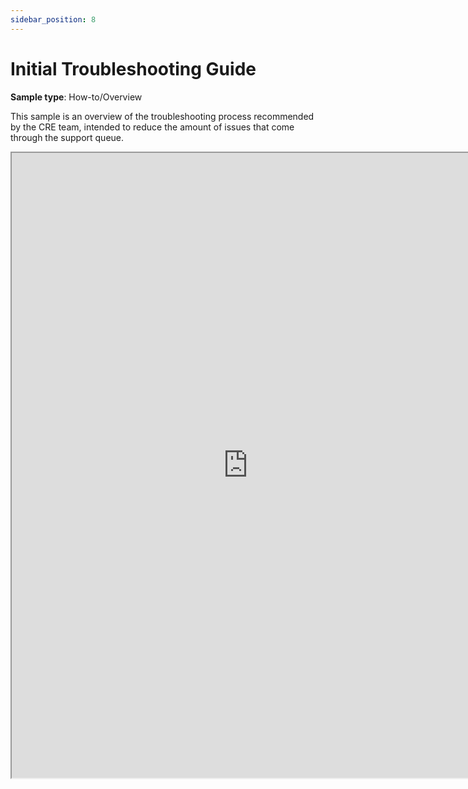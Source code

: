 ```yaml
---
sidebar_position: 8
---
```


# Initial Troubleshooting Guide

**Sample type**: How-to/Overview

This sample is an overview of the troubleshooting process recommended by the CRE team, intended to reduce the amount of issues that come through the support queue. 

<iframe src="https://a69ed096-4228-4a70-a8fb-2e7fcb2392b1.usrfiles.com/ugd/a69ed0_231ce386378946cb93ed10476f5fbe4a.pdf" width="150%" height="1000"></iframe>
